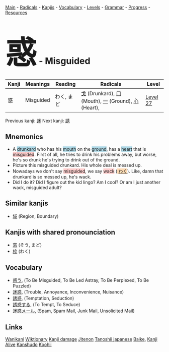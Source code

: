 <style> bigfont {font-size: 100px}</style>
[Main](../README.md) -
[Radicals](../radicals.md) -
[Kanjis](../kanjis.md) -
[Vocabulary](../vocabulary.md) -
[Levels](../levels.md) -
[Grammar](../grammar.md) - 
[Progress](../progress.md) -
[Resources](../resources.md)
# <bigfont> 惑</bigfont> - Misguided 

| Kanji | Meanings | Reading | Radicals | Level |
| --- | --- | --- | --- | --- |
| 惑 | Misguided | わく, まど | [戈](../radicals/戈.md) (Drunkard), [口](../radicals/口.md) (Mouth), [一](../radicals/一.md) (Ground), [心](../radicals/心.md) (Heart),  | [Level 27](../levels/wk_level27.md) |

Previous kanji: [迷](迷.md) Next kanji: [誘](誘.md) 

## Mnemonics
 * A <span style="background-color:#ADD8E6"> drunkard</span> who has his <span style="background-color:#ADD8E6"> mouth</span> on the <span style="background-color:#ADD8E6"> ground</span>, has a <span style="background-color:#ADD8E6"> heart</span> that is <span style="background-color:#ffcccb"> misguided</span>. First of all, he tries to drink his problems away, but worse, he's so drunk he's trying to drink out of the ground.
* Picture this misguided drunkard. His whole deal is messed up.
* Nowadays we don't say <span style="background-color:#ffcccb"> misguided</span>, we say <span style="background-color:#ffcccb"> wack</span> (<span style="background-color:#fed8b1"> [わく](https://jisho.org/search/わく)</span>). Like, damn that drunkard is so messed up, he's wack.
* Did I do it? Did I figure out the kid lingo? Am I cool? Or am I just another wack, misguided adult?


## Similar kanjis
 * [域](域.md) (Region, Boundary)



## Kanjis with shared pronounciation
 * [窓](窓.md) (そう, まど)
* [枠](枠.md) (わく)



## Vocabulary
 * [惑う](../vocabulary/惑.md), (To Be Misguided, To Be Led Astray, To Be Perplexed, To Be Puzzled)
* [迷惑](../vocabulary/惑.md), (Trouble, Annoyance, Inconvenience, Nuisance)
* [誘惑](../vocabulary/惑.md), (Temptation, Seduction)
* [誘惑する](../vocabulary/惑.md), (To Tempt, To Seduce)
* [迷惑メール](../vocabulary/惑.md), (Spam, Spam Mail, Junk Mail, Unsolicited Mail)




## Links 


[Wanikani](https://www.wanikani.com/kanji/惑)
[Wiktionary](https://en.wiktionary.org/wiki/惑)
[Kanji damage](http://www.kanjidamage.com/kanji/search?utf8=✓&q=惑)
[Jitenon](https://jitenon.com/kanji/惑)
[Tanoshii japanese](https://www.tanoshiijapanese.com/dictionary/kanji.cfm?k=惑)
[Baike](https://baike.baidu.com/item/惑),
[Kanji Alive](https://app.kanjialive.com/惑)
[Kanshudo](https://www.kanshudo.com/searchmn?q=惑)
[Koohii](https://kanji.koohii.com/study/kanji/惑)
